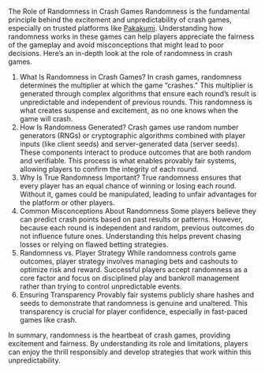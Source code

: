 The Role of Randomness in Crash Games
Randomness is the fundamental principle behind the excitement and unpredictability of crash games, especially on trusted platforms like <a href="https://pakakumiplay.com/">Pakakumi</a>. Understanding how randomness works in these games can help players appreciate the fairness of the gameplay and avoid misconceptions that might lead to poor decisions.
Here’s an in-depth look at the role of randomness in crash games.
1. What Is Randomness in Crash Games?
In crash games, randomness determines the multiplier at which the game “crashes.” This multiplier is generated through complex algorithms that ensure each round’s result is unpredictable and independent of previous rounds. This randomness is what creates suspense and excitement, as no one knows when the game will crash.
2. How Is Randomness Generated?
Crash games use random number generators (RNGs) or cryptographic algorithms combined with player inputs (like client seeds) and server-generated data (server seeds). These components interact to produce outcomes that are both random and verifiable.
This process is what enables provably fair systems, allowing players to confirm the integrity of each round.
3. Why Is True Randomness Important?
True randomness ensures that every player has an equal chance of winning or losing each round. Without it, games could be manipulated, leading to unfair advantages for the platform or other players. 
4. Common Misconceptions About Randomness
Some players believe they can predict crash points based on past results or patterns. However, because each round is independent and random, previous outcomes do not influence future ones. Understanding this helps prevent chasing losses or relying on flawed betting strategies.
5. Randomness vs. Player Strategy
While randomness controls game outcomes, player strategy involves managing bets and cashouts to optimize risk and reward. Successful players accept randomness as a core factor and focus on disciplined play and bankroll management rather than trying to control unpredictable events.
6. Ensuring Transparency
Provably fair systems publicly share hashes and seeds to demonstrate that randomness is genuine and unaltered. This transparency is crucial for player confidence, especially in fast-paced games like crash.

In summary, randomness is the heartbeat of crash games, providing excitement and fairness. By understanding its role and limitations, players can enjoy the thrill responsibly and develop strategies that work within this unpredictability.

